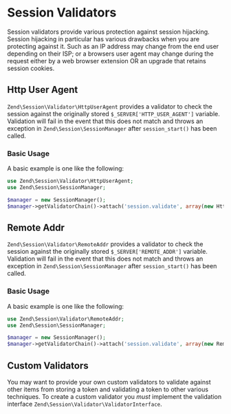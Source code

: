# Session Validators

Session validators provide various protection against session hijacking. Session hijacking in
particular has various drawbacks when you are protecting against it. Such as an IP address may
change from the end user depending on their ISP; or a browsers user agent may change during the
request either by a web browser extension OR an upgrade that retains session cookies.

## Http User Agent

`Zend\Session\Validator\HttpUserAgent` provides a validator to check the session against the
originally stored `$_SERVER['HTTP_USER_AGENT']` variable. Validation will fail in the event that
this does not match and throws an exception in `Zend\Session\SessionManager` after `session_start()`
has been called.

### Basic Usage

A basic example is one like the following:

```php
use Zend\Session\Validator\HttpUserAgent;
use Zend\Session\SessionManager;

$manager = new SessionManager();
$manager->getValidatorChain()->attach('session.validate', array(new HttpUserAgent(), 'isValid'));
```

## Remote Addr

`Zend\Session\Validator\RemoteAddr` provides a validator to check the session against the originally
stored `$_SERVER['REMOTE_ADDR']` variable. Validation will fail in the event that this does not
match and throws an exception in `Zend\Session\SessionManager` after `session_start()` has been
called.

### Basic Usage

A basic example is one like the following:

```php
use Zend\Session\Validator\RemoteAddr;
use Zend\Session\SessionManager;

$manager = new SessionManager();
$manager->getValidatorChain()->attach('session.validate', array(new RemoteAddr(), 'isValid'));
```

## Custom Validators

You may want to provide your own custom validators to validate against other items from storing a
token and validating a token to other various techniques. To create a custom validator you *must*
implement the validation interface `Zend\Session\Validator\ValidatorInterface`.
